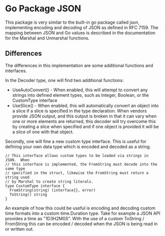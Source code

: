 # Go Package JSON

This package is very similar to the built-in go package called json,
implementing encoding and decoding of JSON as defined in RFC 7159. The mapping
between JSON and Go values is described in the documentation for the Marshal
and Unmarshal functions.

## Differences

The differences in this implementation are some additional functions and
interfaces.

In the Decoder type, one will find two additional functions:

- UseAutoConvert() - When enabled, this will attempt to convert any strings
  into defined element types, such as Integer, Boolean, or the CustomType
  interface
- UseSlice() - When enabled, this will automatically convert an object into a
  slice if a slice is specified in the type declaration.  When vendors provide
  JSON output, and this output is broken in that it can vary when one or more
  elements are returned, this decoder will try overcome this by creating a slice
  when specified and if one object is provided it will be a slice of one with
  that object.

Secondly, one will fine a new custom type interface.  This is useful for defining your own data type
which is encoded and decoded as a string.

```
// This interface allows custom types to be loaded via strings in JSON.  When
// this interface is implemented, the FromString must decode into the same type
// specified in the struct, likewise the FromString must return a string used
// by Marshal to create string literals.
type CustomType interface {
  FromString(string) (interface{}, error)
  ToString() string
}
```

An example of how this could be useful is encoding and decoding custom time
formats into a custom time.Duration type.  Take for example a JSON API provides
a time as "1D3H2M0S".  With the use of a custom ToString / FromString this can
be encoded / decoded when the JSON is being read in or written out.
